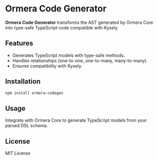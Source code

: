 
# Ormera Code Generator

**Ormera Code Generator** transforms the AST generated by Ormera Core into type-safe TypeScript code compatible with Kysely.

## Features
- Generates TypeScript models with type-safe methods.
- Handles relationships (one-to-one, one-to-many, many-to-many).
- Ensures compatibility with Kysely.

## Installation
```bash
npm install ormera-codegen
```

## Usage
Integrate with Ormera Core to generate TypeScript models from your parsed DSL schema.

## License
MIT License
